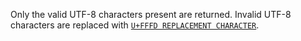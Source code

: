 Only the valid UTF-8 characters present are returned.
Invalid UTF-8 characters are replaced with [`U+FFFD REPLACEMENT CHARACTER`][U+FFFD].

[U+FFFD]: core::char::REPLACEMENT_CHARACTER
